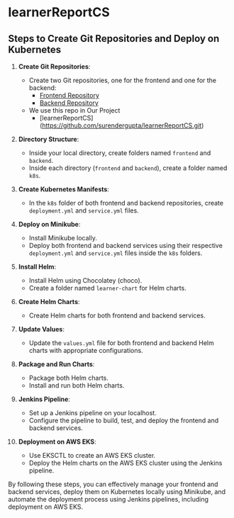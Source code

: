 # learnerReportCS

## Steps to Create Git Repositories and Deploy on Kubernetes

1. **Create Git Repositories**:
   - Create two Git repositories, one for the frontend and one for the backend:
     - [Frontend Repository](https://github.com/UnpredictablePrashant/learnerReportCS_frontend)
     - [Backend Repository](https://github.com/UnpredictablePrashant/learnerReportCS_backend)
   - We use this repo in Our Project
     - [learnerReportCS] (https://github.com/surendergupta/learnerReportCS.git)

2. **Directory Structure**:
   - Inside your local directory, create folders named `frontend` and `backend`.
   - Inside each directory (`frontend` and `backend`), create a folder named `k8s`.

3. **Create Kubernetes Manifests**:
   - In the `k8s` folder of both frontend and backend repositories, create `deployment.yml` and `service.yml` files.

4. **Deploy on Minikube**:
   - Install Minikube locally.
   - Deploy both frontend and backend services using their respective `deployment.yml` and `service.yml` files inside the `k8s` folders.

5. **Install Helm**:
   - Install Helm using Chocolatey (choco).
   - Create a folder named `learner-chart` for Helm charts.

6. **Create Helm Charts**:
   - Create Helm charts for both frontend and backend services.

7. **Update Values**:
   - Update the `values.yml` file for both frontend and backend Helm charts with appropriate configurations.

8. **Package and Run Charts**:
   - Package both Helm charts.
   - Install and run both Helm charts.

9. **Jenkins Pipeline**:
   - Set up a Jenkins pipeline on your localhost.
   - Configure the pipeline to build, test, and deploy the frontend and backend services.

10. **Deployment on AWS EKS**:
    - Use EKSCTL to create an AWS EKS cluster.
    - Deploy the Helm charts on the AWS EKS cluster using the Jenkins pipeline.

By following these steps, you can effectively manage your frontend and backend services, deploy them on Kubernetes locally using Minikube, and automate the deployment process using Jenkins pipelines, including deployment on AWS EKS.
